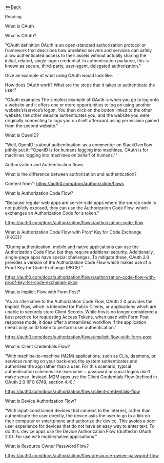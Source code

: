 [<==Back](README.md)

Reading

What is OAuth


What is OAuth?

"OAuth definition
OAuth is an open-standard authorization protocol or framework that describes how unrelated servers and services can safely allow authenticated access to their assets without actually sharing the initial, related, single logon credential. In authentication parlance, this is known as secure, third-party, user-agent, delegated authorization."

Give an example of what using OAuth would look like.

How does OAuth work? What are the steps that it takes to authenticate the user?

"OAuth examples
The simplest example of OAuth is when you go to log onto a website and it offers one or more opportunities to log on using another website’s/service’s logon. You then click on the button linked to the other website, the other website authenticates you, and the website you were originally connecting to logs you on itself afterward using permission gained from the second website."

What is OpenID?

"Well, OpenID is about authentication: as a commenter on StackOverflow pithily put it: "OpenID is for humans logging into machines, OAuth is for machines logging into machines on behalf of humans.""

Authorization and Authentication flows

What is the difference between authorization and authentication?

Content from":
https://auth0.com/docs/authorization/flows

What is Authorization Code Flow?

"Because regular web apps are server-side apps where the source code is not publicly exposed, they can use the Authorization Code Flow, which exchanges an Authorization Code for a token."

https://auth0.com/docs/authorization/flows/authorization-code-flow

What is Authorization Code Flow with Proof Key for Code Exchange (PKCE)?

"During authentication, mobile and native applications can use the Authorization Code Flow, but they require additional security. Additionally, single-page apps have special challenges. To mitigate these, OAuth 2.0 provides a version of the Authorization Code Flow which makes use of a Proof Key for Code Exchange (PKCE)."

https://auth0.com/docs/authorization/flows/authorization-code-flow-with-proof-key-for-code-exchange-pkce

What is Implicit Flow with Form Post?

"As an alternative to the Authorization Code Flow, OAuth 2.0 provides the Implicit Flow, which is intended for Public Clients, or applications which are unable to securely store Client Secrets. While this is no longer considered a best practice for requesting Access Tokens, when used with Form Post response mode, it does offer a streamlined workflow if the application needs only an ID token to perform user authentication."

https://auth0.com/docs/authorization/flows/implicit-flow-with-form-post

What is Client Credentials Flow?

"With machine-to-machine (M2M) applications, such as CLIs, daemons, or services running on your back-end, the system authenticates and authorizes the app rather than a user. For this scenario, typical authentication schemes like username + password or social logins don't make sense. Instead, M2M apps use the Client Credentials Flow (defined in OAuth 2.0 RFC 6749, section 4.4)."

https://auth0.com/docs/authorization/flows/client-credentials-flow

What is Device Authorization Flow?

"With input-constrained devices that connect to the internet, rather than authenticate the user directly, the device asks the user to go to a link on their computer or smartphone and authorize the device. This avoids a poor user experience for devices that do not have an easy way to enter text. To do this, device apps use the Device Authorization Flow (drafted in OAuth 2.0). For use with mobile/native applications."

What is Resource Owner Password Flow?

https://auth0.com/docs/authorization/flows/resource-owner-password-flow